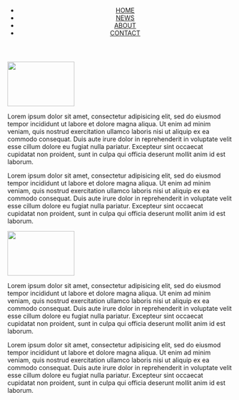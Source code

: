 <!DOCTYPE html>
<html lang="ka">
<head>
	<meta charset="utf-8">
	<title>index</title>
	<link rel="stylesheet" type="text/css" href="style.css/style.css">
</head>
<body>
   <div class="content-wrapper">
   	<header class="header">
   		<nav class="nav">
   			<ul class="nav-ul">
   				<li class="nav-li">
   					<a href="#" class="nav-a">HOME</a>
   				</li>
   				<li class="nav-li">
   					<a href="#" class="nav-a">NEWS</a>
   				</li>
   				<li class="nav-li">
   					<a href="#" class="nav-a">ABOUT</a>
   				</li>
   				<li class="nav-li">
   					<a href="#" class="nav-a">CONTACT</a>
   				</li>
   			</ul>
   		</nav>
   	</header>
   	<div class="article-wrapper">
   		<div class="article float-left">
   		<img class="img-right float-right" src="C:/Users/student/Desktop/davaleba3/image/images.jpg" style="    width: 150px;
    height: 100px;">
       <p>Lorem ipsum dolor sit amet, consectetur adipisicing elit, sed do eiusmod
   			tempor incididunt ut labore et dolore magna aliqua. Ut enim ad minim veniam,
   			quis nostrud exercitation ullamco laboris nisi ut aliquip ex ea commodo
   			consequat. Duis aute irure dolor in reprehenderit in voluptate velit esse
   			cillum dolore eu fugiat nulla pariatur. Excepteur sint occaecat cupidatat non
   			proident, sunt in culpa qui officia deserunt mollit anim id est laborum.<p>
   					 <p>Lorem ipsum dolor sit amet, consectetur adipisicing elit, sed do eiusmod
   			tempor incididunt ut labore et dolore magna aliqua. Ut enim ad minim veniam,
   			quis nostrud exercitation ullamco laboris nisi ut aliquip ex ea commodo
   			consequat. Duis aute irure dolor in reprehenderit in voluptate velit esse
   			cillum dolore eu fugiat nulla pariatur. Excepteur sint occaecat cupidatat non
   			proident, sunt in culpa qui officia deserunt mollit anim id est laborum.</p>
   		</div>
   		<div class="article float-right right-box">
   			<img class="img-left float-left" src="C:/Users/student/Desktop/davaleba3/image/images.jpg" style="height: 100px;
    width: 150px;">
   			 <p>Lorem ipsum dolor sit amet, consectetur adipisicing elit, sed do eiusmod
   			tempor incididunt ut labore et dolore magna aliqua. Ut enim ad minim veniam,
   			quis nostrud exercitation ullamco laboris nisi ut aliquip ex ea commodo
   			consequat. Duis aute irure dolor in reprehenderit in voluptate velit esse
   			cillum dolore eu fugiat nulla pariatur. Excepteur sint occaecat cupidatat non
   			proident, sunt in culpa qui officia deserunt mollit anim id est laborum.<p>
   					 <p>Lorem ipsum dolor sit amet, consectetur adipisicing elit, sed do eiusmod
   			tempor incididunt ut labore et dolore magna aliqua. Ut enim ad minim veniam,
   			quis nostrud exercitation ullamco laboris nisi ut aliquip ex ea commodo
   			consequat. Duis aute irure dolor in reprehenderit in voluptate velit esse
   			cillum dolore eu fugiat nulla pariatur. Excepteur sint occaecat cupidatat non
   			proident, sunt in culpa qui officia deserunt mollit anim id est laborum.</p>
   		</div>
   		<div class="clear"></div>
   	</div>
   </div>
</body>
</html>
